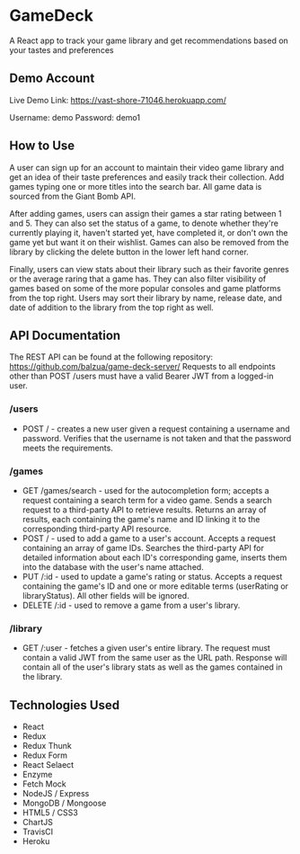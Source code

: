 # GameDeck
A React app to track your game library and get recommendations based on your tastes and preferences

## Demo Account
Live Demo Link: https://vast-shore-71046.herokuapp.com/

Username: demo
Password: demo1

## How to Use
A user can sign up for an account to maintain their video game library and get an idea of their taste preferences and easily track their collection. Add games typing one or more titles into the search bar. All game data is sourced from the Giant Bomb API. 

After adding games, users can assign their games a star rating between 1 and 5. They can also set the status of a game, to denote whether they're currently playing it, haven't started yet, have completed it, or don't own the game yet but want it on their wishlist. Games can also be removed from the library by clicking the delete button in the lower left hand corner. 

Finally, users can view stats about their library such as their favorite genres or the average raring that a game has. They can also filter visibility of games based on some of the more popular consoles and game platforms from the top right. Users may sort their library by name, release date, and date of addition to the library from the top right as well.

## API Documentation
The REST API can be found at the following repository: https://github.com/balzua/game-deck-server/
Requests to all endpoints other than POST /users must have a valid Bearer JWT from a logged-in user.

### /users
- POST / - creates a new user given a request containing a username and password. Verifies that the username is not taken and that the password meets the requirements. 

### /games
- GET /games/search - used for the autocompletion form; accepts a request containing a search term for a video game. Sends a search request to a third-party API to retrieve results. Returns an array of results, each containing the game's name and ID linking it to the corresponding third-party API resource.
- POST / - used to add a game to a user's account. Accepts a request containing an array of game IDs. Searches the third-party API for detailed information about each ID's corresponding game, inserts them into the database with the user's name attached.
- PUT /:id - used to update a game's rating or status. Accepts a request containing the game's ID and one or more editable terms (userRating or libraryStatus). All other fields will be ignored.
- DELETE /:id - used to remove a game from a user's library.
### /library
- GET /:user - fetches a given user's entire library. The request must contain a valid JWT from the same user as the URL path. Response will contain all of the user's library stats as well as the games contained in the library.

## Technologies Used
- React
- Redux
- Redux Thunk
- Redux Form
- React Selaect
- Enzyme
- Fetch Mock
- NodeJS / Express
- MongoDB / Mongoose
- HTML5 / CSS3
- ChartJS
- TravisCI
- Heroku


